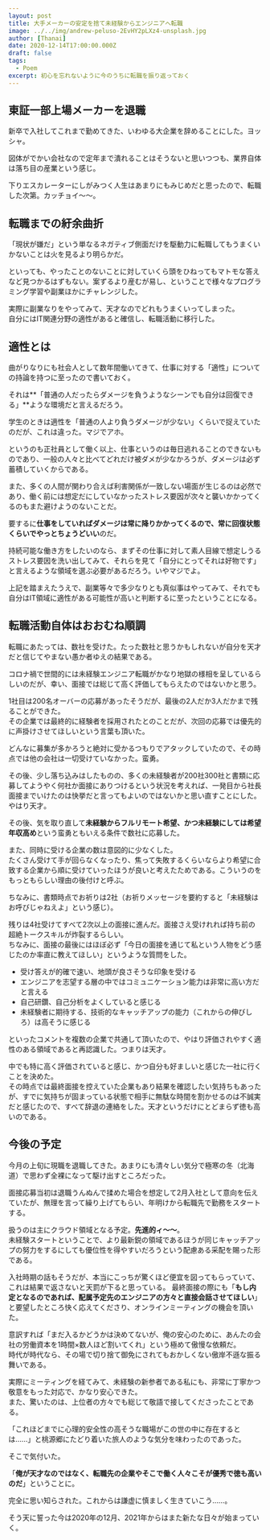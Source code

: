 ```yaml
---
layout: post
title: 大手メーカーの安定を捨て未経験からエンジニアへ転職
image: ../../img/andrew-peluso-2EvHY2pLXz4-unsplash.jpg
author: [Thanai]
date: 2020-12-14T17:00:00.000Z
draft: false
tags:
  - Poem
excerpt: 初心を忘れないように今のうちに転職を振り返っておく
---
```


<!-- prettier-ignore-start -->

## 東証一部上場メーカーを退職

新卒で入社してこれまで勤めてきた、いわゆる大企業を辞めることにした。ヨッシャ。

図体がでかい会社なので定年まで潰れることはそうないと思いつつも、業界自体は落ち目の産業という感じ。

下りエスカレーターにしがみつく人生はあまりにもみじめだと思ったので、転職した次第。カッチョイ〜〜。

## 転職までの紆余曲折

「現状が嫌だ」という単なるネガティブ側面だけを駆動力に転職してもうまくいかないことは火を見るより明らかだ。

といっても、やったことのないことに対していくら頭をひねってもマトモな答えなど見つかるはずもない。案ずるより産むが易し、ということで様々なプログラミング学習や副業ほかにチャレンジした。

実際に副業なりをやってみて、天才なのでどれもうまくいってしまった。  
自分にはIT関連分野の適性があると確信し、転職活動に移行した。

## 適性とは

曲がりなりにも社会人として数年間働いてきて、仕事に対する「適性」についての持論を持つに至ったので書いておく。

それは**「普通の人だったらダメージを負うようなシーンでも自分は回復できる」**ような環境だと言えるだろう。

学生のときは適性を「普通の人より負うダメージが少ない」くらいで捉えていたのだが、これは違った。マジでアホ。

というのも正社員として働く以上、仕事というのは毎日逃れることのできないものであり、一般の人々と比べてどれだけ被ダメが少なかろうが、ダメージは必ず蓄積していくからである。

また、多くの人間が関わり合えば利害関係が一致しない場面が生じるのは必然であり、働く前には想定だにしていなかったストレス要因が次々と襲いかかってくるのもまた避けようのないことだ。

要するに**仕事をしていればダメージは常に降りかかってくるので、常に回復状態くらいでやっとちょうどいい**のだ。  

持続可能な働き方をしたいのなら、まずその仕事に対して素人目線で想定しうるストレス要因を洗い出してみて、それらを見て「自分にとってそれは好物です」と言えるような領域を選ぶ必要があるだろう。いやマジでよ。

上記を踏まえたうえで、副業等々で多少なりとも真似事はやってみて、それでも自分はIT領域に適性がある可能性が高いと判断するに至ったということになる。

## 転職活動自体はおおむね順調

転職にあたっては、数社を受けた。たった数社と思うかもしれないが自分を天才だと信じてやまない愚か者ゆえの結果である。

コロナ禍で世間的には未経験エンジニア転職がかなり地獄の様相を呈しているらしいのだが、幸い、面接では総じて高く評価してもらえたのではないかと思う。

1社目は200名オーバーの応募があったそうだが、最後の2人だか3人だかまで残ることができた。  
その企業では最終的に経験者を採用されたとのことだが、次回の応募では優先的に声掛けさせてほしいという言葉も頂いた。

どんなに募集が多かろうと絶対に受かるつもりでアタックしていたので、その時点では他の会社は一切受けていなかった。蛮勇。

その後、少し落ち込みはしたものの、多くの未経験者が200社300社と書類に応募してようやく何社か面接にありつけるという状況を考えれば、一発目から社長面接までいけたのは快挙だと言ってもよいのではないかと思い直すことにした。やはり天才。

その後、気を取り直して**未経験からフルリモート希望、かつ未経験にしては希望年収高め**という蛮勇ともいえる条件で数社に応募した。

また、同時に受ける企業の数は意図的に少なくした。  
たくさん受けて手が回らなくなったり、焦って失敗するくらいならより希望に合致する企業から順に受けていったほうが良いと考えたためである。こういうのをもっともらしい理由の後付けと呼ぶ。

ちなみに、書類時点でお祈りは2社（お祈りメッセージを要約すると「未経験はお呼びじゃねえよ」という感じ）。

残りは4社受けてすべて2次以上の面接に進んだ。面接さえ受けれれば持ち前の超絶トークスキルが炸裂するらしい。  
ちなみに、面接の最後にはほぼ必ず「今日の面接を通じて私という人物をどう感じたのか率直に教えてほしい」というような質問をした。

- 受け答えが的確で速い、地頭が良さそうな印象を受ける
- エンジニアを志望する層の中ではコミュニケーション能力は非常に高い方だと言える
- 自己研鑽、自己分析をよくしていると感じる
- 未経験者に期待する、技術的なキャッチアップの能力（これからの伸びしろ）は高そうに感じる

といったコメントを複数の企業で共通して頂いたので、やはり評価されやすく適性のある領域であると再認識した。つまりは天才。

中でも特に高く評価されていると感じ、かつ自分も好ましいと感じた一社に行くことを決めた。  
その時点では最終面接を控えていた企業もあり結果を確認したい気持ちもあったが、すでに気持ちが固まっている状態で相手に無駄な時間を割かせるのは不誠実だと感じたので、すべて辞退の連絡をした。天才というだけにとどまらず徳も高いのである。

## 今後の予定

今月の上旬に現職を退職してきた。あまりにも清々しい気分で極寒の冬（北海道）で思わず全裸になって駆け出すところだった。

面接応募当初は退職うんぬんで揉めた場合を想定して2月入社として意向を伝えていたが、無理を言って繰り上げてもらい、年明けから転職先で勤務をスタートする。

扱うのは主にクラウド領域となる予定。**先進的ィ〜〜**。  
未経験スタートということで、より最新鋭の領域であるほうが同じキャッチアップの努力をするにしても優位性を得やすいだろうという配慮ある采配を賜った形である。

入社時期の話もそうだが、本当にこっちが驚くほど便宜を図ってもらっていて、これは結果で返さないと天罰が下ると思っている。
最終面接の際にも「**もし内定となるのであれば、配属予定先のエンジニアの方々と直接会話させてほしい**」と要望したところ快く応えてくださり、オンラインミーティングの機会を頂いた。  

意訳すれば「まだ入るかどうかは決めてないが、俺の安心のために、あんたの会社の労働資本を1時間×数人ほど割いてくれ」という極めて傲慢な依頼だ。  
時代が時代なら、その場で切り捨て御免にされてもおかしくない傲岸不遜な振る舞いである。

実際にミーティングを経てみて、未経験の新参者である私にも、非常に丁寧かつ敬意をもった対応で、かなり安心できた。  
また、驚いたのは、上位者の方々でも総じて敬語で接してくださったことである。

「これほどまでに心理的安全性の高そうな職場がこの世の中に存在するとは……」と桃源郷にたどり着いた旅人のような気分を味わったのであった。

そこで気付いた。

「**俺が天才なのではなく、転職先の企業やそこで働く人々こそが優秀で徳も高いのだ**」ということに。

完全に思い知らされた。これからは謙虚に慎ましく生きていこう……。

そう天に誓った今は2020年の12月、2021年からはまた新たな日々が始まっていく。


<!-- prettier-ignore-end -->
